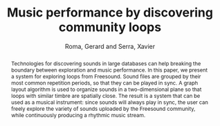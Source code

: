 --- 
title: "Music performance by discovering community loops" 
abstract: "Technologies for discovering sounds in large databases can help breaking the boundary between exploration and music performance. In this paper, we present a system for exploring loops from Freesound. Sound files are grouped by their most common repetition periods, so that they can be played in sync. A graph layout algorithm is used to organize sounds in a two-dimensional plane so that loops with similar timbre are spatially close. The result is a system that can be used as a musical instrument: since sounds will always play in sync, the user can freely explore the variety of sounds uploaded by the Freesound community, while continuously producing a rhythmic music stream." 
address: "Paris" 
author: "Roma, Gerard and Serra, Xavier"
webAuthor: "Gerard Roma, Xavier Serra" 
booktitle: "Proceedings of the International Web Audio Conference" 
editor: "Goldszmidt, Samuel and Schnell, Norbert and Saiz, Victor and Matuszewski, Benjamin" 
month: "Proceedings of the International Web Audio Conference"
pages: "" 
publisher: "IRCAM" 
series: "WAC '15"
track: "Paper"  
year: "2015" 
id: "2015_39" 
tags: year2015
media: undefined 
pdflink: undefined
ISSN: 2663-5844
---